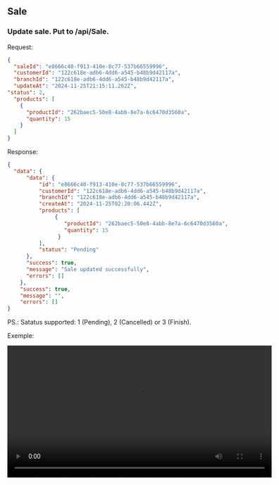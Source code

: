 ## Sale

### Update sale. Put to /api/Sale.


Request:

```json
{
  "saleId": "e8666c40-f913-410e-8c77-537b66559996",
  "customerId": "122c618e-adb6-4dd6-a545-b48b9d42117a",
  "branchId": "122c618e-adb6-4dd6-a545-b48b9d42117a",
  "updateAt": "2024-11-25T21:15:11.262Z",
"status": 2,
  "products": [
    {
      "productId": "262baec5-50e8-4abb-8e7a-6c6470d3560a",
      "quantity": 15
    }
  ]
}
```

Response:

```json
{
  "data": {
      "data": {
          "id": "e8666c40-f913-410e-8c77-537b66559996",
          "customerId": "122c618e-adb6-4dd6-a545-b48b9d42117a",
          "branchId": "122c618e-adb6-4dd6-a545-b48b9d42117a",
          "createAt": "2024-11-25T02:20:06.442Z",
          "products": [
               {
                  "productId": "262baec5-50e8-4abb-8e7a-6c6470d3560a",
                  "quantity": 15
                }
          ],
          "status": "Pending"
      },
      "success": true,
      "message": "Sale updated successfully",
      "errors": []
    },
    "success": true,
    "message": "",
    "errors": []
}
```

PS.: Satatus supported: 1 (Pending), 2 (Cancelled) or 3 (Finish).

Exemple:
<p align="center">
    <video width="600" controls>
        <source src="../assets/movies/update-sale.mp4" type="video/mp4">
        Your browser does not support the video tag.
    </video>
</p>
